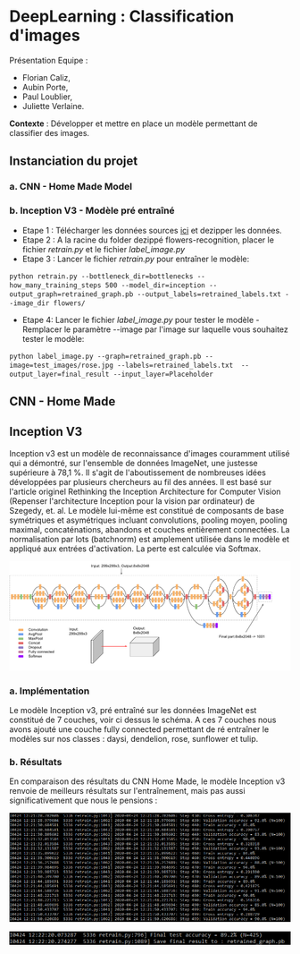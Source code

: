 # DeepLearning : Classification d'images

Présentation Equipe : 
* Florian Caliz, 
* Aubin Porte, 
* Paul Loublier, 
* Juliette Verlaine.

__Contexte__ : Développer et mettre en place un modèle permettant de classifier des images.

## Instanciation du projet

### a. CNN - Home Made Model

### b. Inception V3 - Modèle pré entraîné

* Etape 1 : Télécharger les données sources [ici](https://www.kaggle.com/alxmamaev/flowers-recognition) et dezipper les données.
* Etape 2 : A la racine du folder dezippé flowers-recognition, placer le fichier _retrain.py_ et le fichier _label_image.py_
* Etape 3 : Lancer le fichier _retrain.py_ pour entraîner le modèle: 
```
python retrain.py --bottleneck_dir=bottlenecks --how_many_training_steps 500 --model_dir=inception --output_graph=retrained_graph.pb --output_labels=retrained_labels.txt --image_dir flowers/
```
* Etape 4: Lancer le fichier _label_image.py_ pour tester le modèle - Remplacer le paramètre --image par l'image sur laquelle vous souhaitez tester le modèle: 
```
python label_image.py --graph=retrained_graph.pb --image=test_images/rose.jpg --labels=retrained_labels.txt  --output_layer=final_result --input_layer=Placeholder
```

## CNN - Home Made

## Inception V3

Inception v3 est un modèle de reconnaissance d'images couramment utilisé qui a démontré, sur l'ensemble de données ImageNet, une justesse supérieure à 78,1 %. Il s'agit de l'aboutissement de nombreuses idées développées par plusieurs chercheurs au fil des années. Il est basé sur l'article originel Rethinking the Inception Architecture for Computer Vision (Repenser l'architecture Inception pour la vision par ordinateur) de Szegedy, et. al.
Le modèle lui-même est constitué de composants de base symétriques et asymétriques incluant convolutions, pooling moyen, pooling maximal, concaténations, abandons et couches entièrement connectées. La normalisation par lots (batchnorm) est amplement utilisée dans le modèle et appliqué aux entrées d'activation. La perte est calculée via Softmax.

![Architecture Inception V3](img/architecture_inceptionV3.png)

### a. Implémentation

Le modèle Inception v3, pré entraîné sur les données ImageNet est constitué de 7 couches, voir ci dessus le schéma. A ces 7 couches nous avons ajouté une couche fully connected permettant de ré entraîner le modèles sur nos classes : daysi, dendelion, rose, sunflower et tulip.

### b. Résultats

En comparaison des résultats du CNN Home Made, le modèle Inception v3 renvoie de meilleurs résultats sur l'entraînement, mais pas aussi significativement que nous le pensions : 

![Résultats 1](img/train_result1.png)

![Résultats 1](img/train_result2.png)

